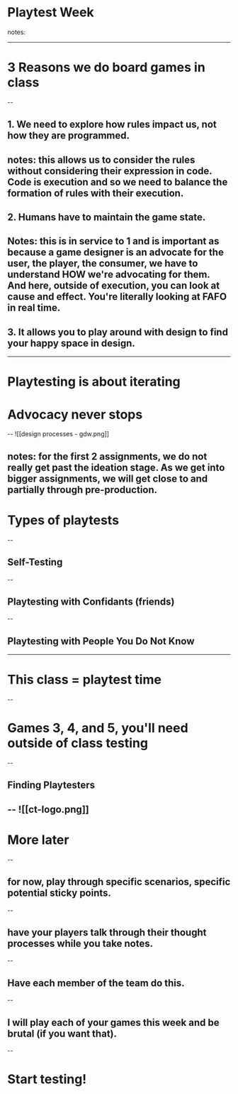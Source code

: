 # Playtest Week

notes: 

---
# 3 Reasons we do board games in class
--
## 1. We need to explore how rules impact us, not how they are programmed.
notes: this allows us to consider the rules without considering their expression in code. Code is execution and so we need to balance the formation of rules with their execution. 
--
## 2. Humans have to maintain the game state.

Notes: this is in service to 1 and is important as because a game designer is an advocate for the user, the player, the consumer, we have to understand HOW we're advocating for them. And here, outside of execution, you can look at cause and effect. You're literally looking at FAFO in real time.
--
## 3. It allows you to play around with design to find your happy space in design. 

---
# Playtesting is about iterating
# Advocacy never stops
--
![[design processes - gdw.png]]

notes: for the first 2 assignments, we do not really get past the ideation stage. As we get into bigger assignments, we will get close to and partially through pre-production. 
---
# Types of playtests
--
## Self-Testing
--
## Playtesting with Confidants (friends)
--
## Playtesting with People You Do Not Know

---
# This class = playtest time 
--
# Games 3, 4, and 5, you'll need outside of class testing
--
## Finding Playtesters
--
![[ct-logo.png]]
--
# More later
--
## for now, play through specific scenarios, specific potential sticky points.
--
## have your players talk through their thought processes while you take notes. 
--
## Have each member of the team do this. 
--
## I will play each of your games this week and be brutal (if you want that).
--
# Start testing!
